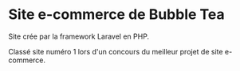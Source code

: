 # Site e-commerce de Bubble Tea

Site crée par la framework Laravel en PHP. 

Classé site numéro 1 lors d'un concours du meilleur projet de site e-commerce.
